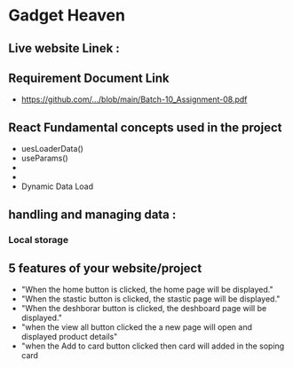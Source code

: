 #  Gadget Heaven
## Live website Linek : 

##  Requirement Document Link 
- https://github.com/.../blob/main/Batch-10_Assignment-08.pdf

## React Fundamental concepts used in the project
- uesLoaderData()
- useParams()
- <NaveLinK></NavLink>
- <LinK></Link>
- Dynamic Data Load

## handling and managing data :
### Local storage

##  5 features of your website/project 
- "When the home button is clicked, the home page will be displayed."
- "When the stastic button is clicked, the stastic page will be displayed."
- "When the deshborar button is clicked, the deshboard page will be displayed."
- "when the view all button clicked the a new page will open and displayed product details"
- "when the Add to card button clicked then card will added in the soping card